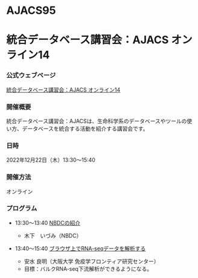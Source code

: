 # AJACS95
# 統合データベース講習会：AJACS オンライン14

### 公式ウェブページ
[統合データベース講習会：AJACS オンライン14](https://biosciencedbc.jp/event/ajacs/ajacs95.html)  

### 開催概要
統合データベース講習会：AJACSは、生命科学系のデータベースやツールの使い方、データベースを統合する活動を紹介する講習会です。

### 日時
2022年12月22日（木）13:30～15:40

### 開催方法
オンライン

### プログラム
- 13:30～13:40	[NBDCの紹介](01_kinoshita)
  - 木下　いづみ（NBDC）

- 13:40～15:40	[ブラウザ上でRNA-seqデータを解析する](02_yasumizu)
  - 安水 良明（大阪大学 免疫学フロンティア研究センター）
  - 目標：バルクRNA-seq下流解析ができるようになる。
  
